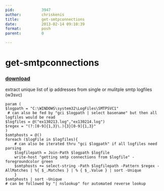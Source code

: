 ```yaml
---
pid:            3947
author:         chriskenis
title:          get-smtpconnections
date:           2013-02-14 09:10:39
format:         posh
parent:         0

---
```


# get-smtpconnections

### [download](Scripts\3947.ps1)

extract unique list of ip addresses from single or mulitple smtp logfiles (w3svc)

```posh
param (
$logpath = "C:\WINDOWS\system32\LogFiles\SMTPSVC1"
 # can also be fed by "gci $logpath | select basename" but then all logfiles would be read
$logfiles = @("ex130213.log","ex130214.log")
$regex = "(?:[0-9]{1,3}\.){3}[0-9]{1,3}"
)
$smtphosts = @()
foreach ($logFile in $logfiles){
	# can also be iterated thru "gci $logpath" if all logfiles need parsing
	$logfilepath = Join-Path $logpath $logfile
	write-host "getting smtp connections from $logfile" -foregroundcolor green
	$smtphosts += select-string -Path $logfilepath -Pattern $regex -AllMatches | %{ $_.Matches } | % { $_.Value } | sort -Unique
	}
$smtphosts | sort -Unique
# can be followed by "| nslookup" for automated reverse lookup
```
